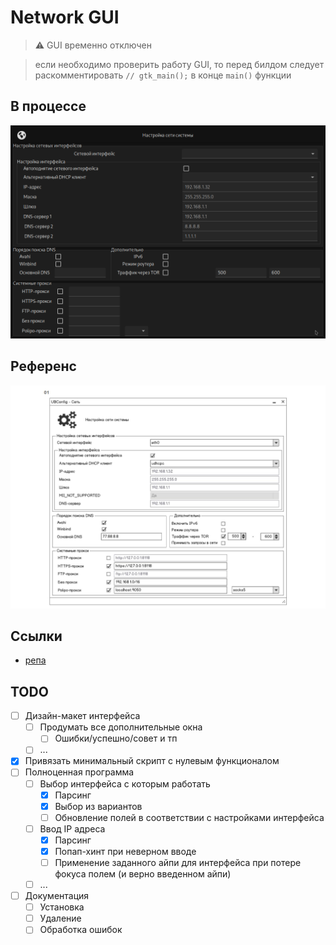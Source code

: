 # Network GUI

> :warning: GUI временно отключен

> если необходимо проверить работу GUI, то перед билдом следует раскомментировать `// gtk_main();` в конце `main()` функции

## В процессе

![В процессе](image.png)

## Референс

![Референс](ubl-settings-network_page_1.jpg)

## Ссылки

- [репа](https://gitea.ublinux.ru/Artwork_Applications/design-ubl-settings-apps/src/branch/master/ubl-settings-network)

## TODO

- [ ] Дизайн-макет интерфейса
    - [ ] Продумать все дополнительные окна
        - [ ] Ошибки/успешно/совет и тп
    - [ ] ...
- [x] Привязать минимальный скрипт с нулевым функционалом
- [ ] Полноценная программа
    - [ ] Выбор интерфейса с которым работать
      - [x] Парсинг 
      - [x] Выбор из вариантов
      - [ ] Обновление полей в соответствии с настройками интерфейса
    - [ ] Ввод IP адреса
      - [x] Парсинг
      - [x] Попап-хинт при неверном вводе
      - [ ] Применение заданного айпи для интерфейса при потере фокуса полем (и верно введенном айпи)
    - [ ] ...
- [ ] Документация
    - [ ] Установка
    - [ ] Удаление
    - [ ] Обработка ошибок
